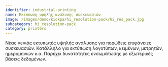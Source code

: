 ```yaml
---
identifier: industrial-printing
name: Εκτύπωση υψηλής ανάλυσης συσκευασιών
image: /images/demo/kiokpa/hi_resolution-pack/hi_res_pack.jpg
subcategory: hi_resolution-pack
category: printers
---
```








Νέας γενιάς εκτυπωτές υψηλής ανάλυσης για πορώδεις επιφάνειες συσκευασιών. Κατάλληλο για εκτύπωση λογοτύπων, κειμένων, μετρητών, ημερομηνιών κ.α. Παρέχει δυνατότητες ενσωμάτωσης με εξωτερικές βάσεις δεδομένων.


